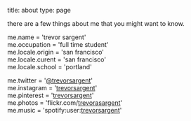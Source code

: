title: about
type: page

there are a few things about me that you might want to know.

me.name = 'trevor sargent'  
me.occupation = 'full time student'  
me.locale.origin = 'san francisco'  
me.locale.curent = 'san francisco'  
me.locale.school = 'portland'

me.twitter = '[@trevorsargent](http://www.twitter.com/trevorsargent)'  
me.instagram = '[trevorsargent](http://www.instagram.com/trevorsargent)'  
me.pinterest = '[trevorsargent](http://pinterest.com/trevorsargent)'  
me.photos = 'flickr.com/[trevorasargent](http://www.flickr.com/trevorasargent)'  
me.music = 'spotify:user:[trevorsargent](http://open.spotify.com/user/trevorsargent)'  

